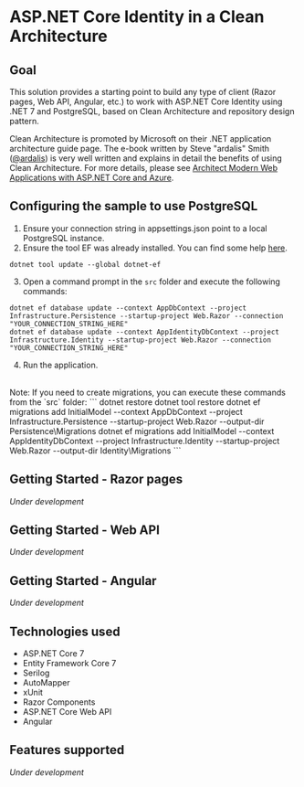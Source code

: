 # ASP.NET Core Identity in a Clean Architecture

## Goal
This solution provides a starting point to build any type of client (Razor pages, Web API, Angular, etc.) to work with ASP.NET Core Identity using .NET 7 and PostgreSQL, based on Clean Architecture and repository design pattern.

Clean Architecture is promoted by Microsoft on their .NET application architecture guide page. The e-book written by Steve "ardalis" Smith ([@ardalis](https://github.com/ardalis)) is very well written and explains in detail the benefits of using Clean Architecture. For more details, please see [Architect Modern Web Applications with ASP.NET Core and Azure](https://docs.microsoft.com/en-us/dotnet/architecture/modern-web-apps-azure/).

## Configuring the sample to use PostgreSQL
1. Ensure your connection string in appsettings.json point to a local PostgreSQL instance.
2. Ensure the tool EF was already installed. You can find some help [here](https://docs.microsoft.com/ef/core/miscellaneous/cli/dotnet).
```
dotnet tool update --global dotnet-ef
```
3. Open a command prompt in the `src` folder and execute the following commands:
```
dotnet ef database update --context AppDbContext --project Infrastructure.Persistence --startup-project Web.Razor --connection "YOUR_CONNECTION_STRING_HERE"
dotnet ef database update --context AppIdentityDbContext --project Infrastructure.Identity --startup-project Web.Razor --connection "YOUR_CONNECTION_STRING_HERE"
```
4. Run the application.
<br>
Note: If you need to create migrations, you can execute these commands from the `src` folder:
```
dotnet restore
dotnet tool restore
dotnet ef migrations add InitialModel --context AppDbContext --project Infrastructure.Persistence --startup-project Web.Razor --output-dir Persistence\Migrations
dotnet ef migrations add InitialModel --context AppIdentityDbContext --project Infrastructure.Identity --startup-project Web.Razor --output-dir Identity\Migrations
```

## Getting Started - Razor pages
_Under development_

## Getting Started - Web API
_Under development_

## Getting Started - Angular
_Under development_

## Technologies used
- ASP.NET Core 7
- Entity Framework Core 7 
- Serilog
- AutoMapper
- xUnit
- Razor Components
- ASP.NET Core Web API
- Angular

## Features supported
_Under development_


